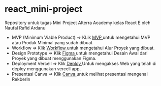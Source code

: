 # react_mini-project
Repository untuk tugas Mini Project Alterra Academy kelas React E oleh Naufal Rafid Ardanu

<ul>
    <li>MVP (Minimum Viable Product) => KLik <a href="https://docs.google.com/document/d/1ReuX9qh2QMs86oPQbpzM4KK8fOgkhDUA6AMkUUvti-w/edit?usp=sharing" target="_blank">MVP </a> untuk mengetahui MVP atau Produk Minimal yang sudah dibuat.</li>
    <li>Workflow => Klik <a href="https://whimsical.com/workflow-mini-project-ardanu-TzUrGrAC34NegdqMTvWbJw" target="_blank">Workflow </a> untuk mengetahui Alur Proyek yang dibuat.</li>
    <li>Design Prototype => Klik <a href="https://www.figma.com/file/2l9Qbj3vHBZDnwAdaAGg4Q/Desain-Mini-Project-Ardanu?type=design&node-id=0%3A1&mode=design&t=2h9S2k0GwKPN2liD-1" target="_blank">Figma </a> untuk mengetahui Desain Awal dari Proyek yang dibuat menggunakan Figma.</li>
    <li>Deployment Vercell => Klik <a href="https://rekberin-delta.vercel.app" target="_blank">Deploy </a> Untuk mengakses Web yang telah di deploy menggunakan vercell app.</li>
    <li>Presentasi Canva => Klik <a href="https://www.canva.com/design/DAFydX7N3Gc/mQExLTgtDi95jB_7C0QU5g/edit?utm_content=DAFydX7N3Gc&utm_campaign=designshare&utm_medium=link2&utm_source=sharebutton" target="_blank">Canva </a> untuk melihat presentasi mengenai RekberIn</li>
</ul>